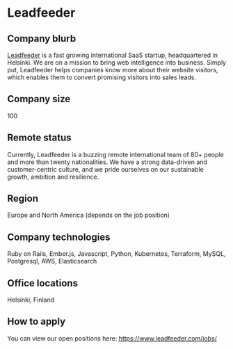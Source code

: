 # Leadfeeder

## Company blurb

[Leadfeeder](https://www.leadfeeder.com) is a fast growing international SaaS startup, headquartered in Helsinki. We are on a mission to bring web intelligence into business. Simply put, Leadfeeder helps companies know more about their website visitors, which enables them to convert promising visitors into sales leads.

## Company size

100

## Remote status

Currently, Leadfeeder is a buzzing remote international team of 80+ people and more than twenty nationalities. We have a strong data-driven and customer-centric culture, and we pride ourselves on our sustainable growth, ambition and resilience.

## Region

Europe and North America (depends on the job position)

## Company technologies

Ruby on Rails, Ember.js, Javascript, Python, Kubernetes, Terraform, MySQL, Postgresql, AWS, Elasticsearch

## Office locations

Helsinki, Finland

## How to apply

You can view our open positions here: https://www.leadfeeder.com/jobs/
